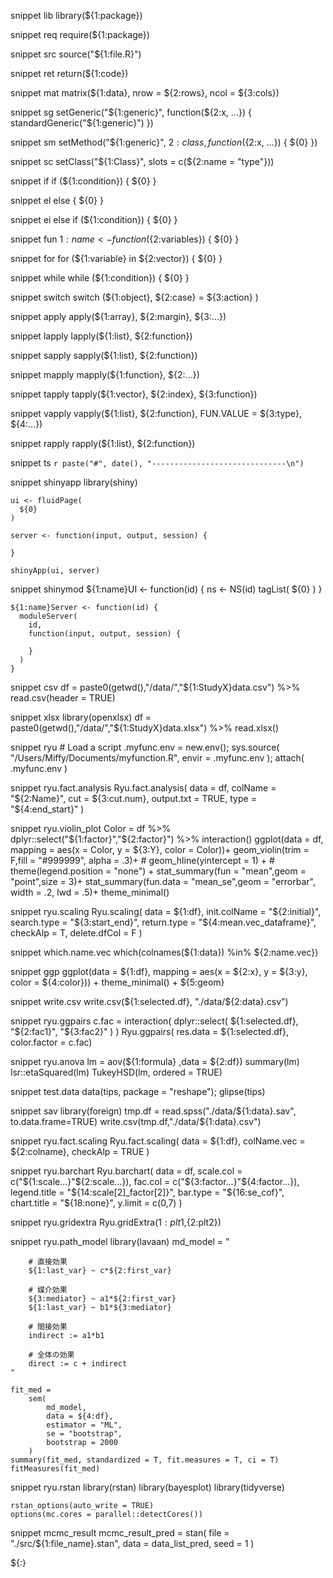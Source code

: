 snippet lib
	library(${1:package})

snippet req
	require(${1:package})

snippet src
	source("${1:file.R}")

snippet ret
	return(${1:code})

snippet mat
	matrix(${1:data}, nrow = ${2:rows}, ncol = ${3:cols})

snippet sg
	setGeneric("${1:generic}", function(${2:x, ...}) {
		standardGeneric("${1:generic}")
	})

snippet sm
	setMethod("${1:generic}", ${2:class}, function(${2:x, ...}) {
		${0}
	})

snippet sc
	setClass("${1:Class}", slots = c(${2:name = "type"}))

snippet if
	if (${1:condition}) {
		${0}
	}

snippet el
	else {
		${0}
	}

snippet ei
	else if (${1:condition}) {
		${0}
	}

snippet fun
	${1:name} <- function(${2:variables}) {
		${0}
	}

snippet for
	for (${1:variable} in ${2:vector}) {
		${0}
	}

snippet while
	while (${1:condition}) {
		${0}
	}

snippet switch
	switch (${1:object},
		${2:case} = ${3:action}
	)

snippet apply
	apply(${1:array}, ${2:margin}, ${3:...})

snippet lapply
	lapply(${1:list}, ${2:function})

snippet sapply
	sapply(${1:list}, ${2:function})

snippet mapply
	mapply(${1:function}, ${2:...})

snippet tapply
	tapply(${1:vector}, ${2:index}, ${3:function})

snippet vapply
	vapply(${1:list}, ${2:function}, FUN.VALUE = ${3:type}, ${4:...})

snippet rapply
	rapply(${1:list}, ${2:function})

snippet ts
	`r paste("#", date(), "------------------------------\n")`

snippet shinyapp
	library(shiny)
	
	ui <- fluidPage(
	  ${0}
	)
	
	server <- function(input, output, session) {
	  
	}
	
	shinyApp(ui, server)

snippet shinymod
	${1:name}UI <- function(id) {
	  ns <- NS(id)
	  tagList(
		${0}
	  )
	}
	
	${1:name}Server <- function(id) {
	  moduleServer(
	    id,
	    function(input, output, session) {
	      
	    }
	  )
	}
	
snippet csv
	df = paste0(getwd(),"/data/","${1:StudyX}data.csv") %>% read.csv(header = TRUE)

snippet xlsx
	library(openxlsx)
	df = paste0(getwd(),"/data/","${1:StudyX}data.xlsx") %>% read.xlsx()

	
snippet ryu
	# Load a script
	.myfunc.env = new.env(); sys.source( "/Users/Miffy/Documents/myfunction.R", envir = .myfunc.env ); attach( .myfunc.env )
	

snippet ryu.fact.analysis
	Ryu.fact.analysis(
	  data = df,
	  colName = "${2:Name}",
	  cut = ${3:cut.num},
	  output.txt = TRUE,
	  type = "${4:end_start}"
	)

snippet ryu.violin_plot
	Color = df %>% 
		dplyr::select("${1:factor}","${2:factor}") %>% 
		interaction()
	ggplot(data = df, 
				mapping = aes(x = Color,
											y = ${3:Y},
											color = Color))+
		geom_violin(trim = F,fill = "#999999",
								alpha = .3)+
		# geom_hline(yintercept = 1) +
		# theme(legend.position = "none") + 
		stat_summary(fun = "mean",geom = "point",size = 3)+
		stat_summary(fun.data = "mean_se",geom = "errorbar",
								width = .2, lwd = .5)+
		theme_minimal()

snippet ryu.scaling
	Ryu.scaling(
		data = ${1:df},
		init.colName = "${2:initial}",
		search.type = "${3:start_end}",
		return.type = "${4:mean.vec_dataframe}",
		checkAlp = T, 
		delete.dfCol = F
	)

	
snippet which.name.vec
	which(colnames(${1:data}) %in% ${2:name.vec})
	
snippet ggp
	ggplot(data = ${1:df},
					mapping = aes(x = ${2:x},
												y = ${3:y},
												color = ${4:color})) +
		theme_minimal() + 
		${5:geom}
		
	
snippet write.csv
	write.csv(${1:selected.df}, "./data/${2:data}.csv")
	
snippet ryu.ggpairs
	c.fac = interaction(
		dplyr::select(
			${1:selected.df},
			"${2:fac1}",
			"${3:fac2}"
		)
	)
	Ryu.ggpairs(
		res.data = ${1:selected.df},
		color.factor = c.fac)
		
snippet ryu.anova
	lm = aov(${1:formula} ,data = ${2:df})
	summary(lm)
	lsr::etaSquared(lm)
	TukeyHSD(lm, ordered = TRUE)
	
snippet test.data
	data(tips, package = "reshape"); glipse(tips)
	
snippet sav
	library(foreign)
	tmp.df = read.spss("./data/${1:data}.sav", to.data.frame=TRUE)
	write.csv(tmp.df,"./data/${1:data}.csv")
	
snippet ryu.fact.scaling
	Ryu.fact.scaling(
		data = ${1:df},
		colName.vec = ${2:colname},
		checkAlp = TRUE
	)
	
snippet ryu.barchart
	Ryu.barchart(
		data = df,
		scale.col = c("${1:scale...}"${2:scale...}),
		fac.col = c("${3:factor...}"${4:factor...}),
		legend.title = "${14:scale[2]_factor[2]}",
		bar.type = "${16:se_cof}",
		chart.title = "${18:none}",
		y.limit = c(0,7)
	)

snippet ryu.gridextra
	Ryu.gridExtra(${1:plt1},${2:plt2})
	
snippet ryu.path_model
	library(lavaan)
	md_model = "
	
		# 直接効果
		${1:last_var} ~ c*${2:first_var}
		
		# 媒介効果
		${3:mediator} ~ a1*${2:first_var}
		${1:last_var} ~ b1*${3:mediator}
		
		# 間接効果
		indirect := a1*b1
		
		# 全体の効果
		direct := c + indirect
	"

	fit_med = 
		sem(
			md_model,
			data = ${4:df},
			estimator = "ML",
			se = "bootstrap",
			bootstrap = 2000
		)
	summary(fit_med, standardized = T, fit.measures = T, ci = T)
	fitMeasures(fit_med)

snippet ryu.rstan
	library(rstan)
	library(bayesplot)
	library(tidyverse)

	rstan_options(auto_write = TRUE)
	options(mc.cores = parallel::detectCores())

snippet mcmc_result
	mcmc_result_pred = stan(
		file = "./src/${1:file_name}.stan",
		data = data_list_pred,
		seed = 1
)
		
${:}

	
	
	
	
	
	
	
	
	
	
	
